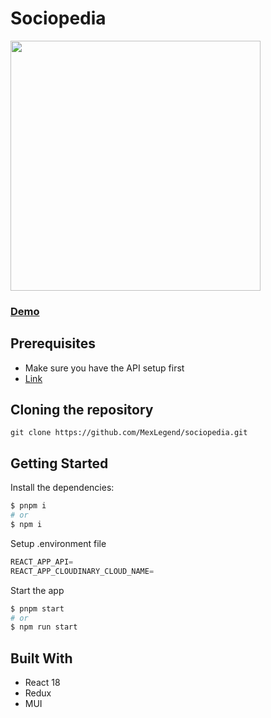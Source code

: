 # Sociopedia

<img src="https://res.cloudinary.com/devmexsoft/image/upload/v1694391270/Projects%20Thumbnails/SocialPedia_Thumbnail_eyreaa.png" height="400px"/>

### [Demo](https://angular-real-state-app.vercel.app)

## Prerequisites
- Make sure you have the API setup first
- [Link](https://github.com/MexLegend/sociopedia-api)

## Cloning the repository

```shell
git clone https://github.com/MexLegend/sociopedia.git
```

## Getting Started

Install the dependencies:

```sh
$ pnpm i
# or
$ npm i
```

Setup .environment file

```js
REACT_APP_API=
REACT_APP_CLOUDINARY_CLOUD_NAME=
```

Start the app

```sh
$ pnpm start
# or
$ npm run start
```

## Built With

- React 18
- Redux
- MUI
